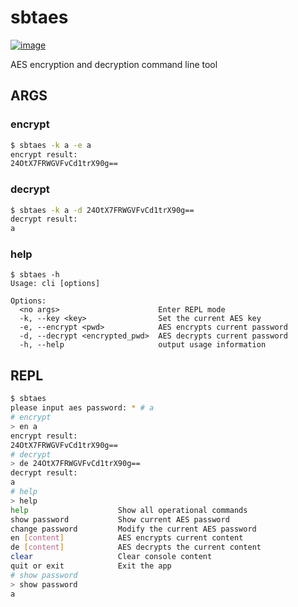 # sbtaes

[![image](https://img.shields.io/npm/v/sbtaes.svg)](https://www.npmjs.com/package/sbtaes)

AES encryption and decryption command line tool

## ARGS

### encrypt
```sh
$ sbtaes -k a -e a
encrypt result: 
24OtX7FRWGVFvCd1trX90g==
```
### decrypt
```sh
$ sbtaes -k a -d 24OtX7FRWGVFvCd1trX90g==
decrypt result: 
a
```
### help
```
$ sbtaes -h
Usage: cli [options]

Options:
  <no args>                      Enter REPL mode
  -k, --key <key>                Set the current AES key
  -e, --encrypt <pwd>            AES encrypts current password
  -d, --decrypt <encrypted_pwd>  AES decrypts current password
  -h, --help                     output usage information
```

## REPL

```sh
$ sbtaes
please input aes password: * # a
# encrypt
> en a
encrypt result: 
24OtX7FRWGVFvCd1trX90g==
# decrypt
> de 24OtX7FRWGVFvCd1trX90g==
decrypt result: 
a
# help
> help
help                    Show all operational commands
show password           Show current AES password
change password         Modify the current AES password
en [content]            AES encrypts current content
de [content]            AES decrypts the current content
clear                   Clear console content
quit or exit            Exit the app
# show password
> show password
a
```